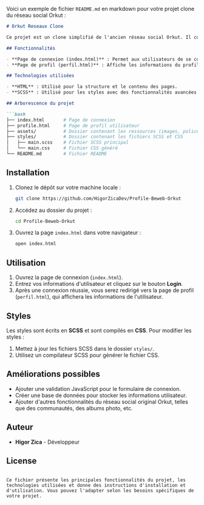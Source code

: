 Voici un exemple de fichier `README.md` en markdown pour votre projet clone du réseau social Orkut :

```markdown
# Orkut Reseaux Clone

Ce projet est un clone simplifié de l'ancien réseau social Orkut. Il comporte deux pages principales : une page de connexion (`index.html`) et une page de profil (`profile.html`). Le projet utilise **HTML** et **SCSS** pour la mise en page et le style.

## Fonctionnalités

- **Page de connexion (index.html)** : Permet aux utilisateurs de se connecter via un formulaire de login.
- **Page de profil (perfil.html)** : Affiche les informations du profil utilisateur après la connexion.

## Technologies utilisées

- **HTML** : Utilisé pour la structure et le contenu des pages.
- **SCSS** : Utilisé pour les styles avec des fonctionnalités avancées telles que les variables et les mixins.

## Arborescence du projet

```bash
├── index.html       # Page de connexion
├── profile.html     # Page de profil utilisateur
├── assets/          # Dossier contenant les ressources (images, polices, etc.)
├── styles/          # Dossier contenant les fichiers SCSS et CSS
│   ├── main.scss    # Fichier SCSS principal
│   └── main.css     # Fichier CSS généré
└── README.md        # Fichier README
```

## Installation

1. Clonez le dépôt sur votre machine locale :

   ```bash
   git clone https://github.com/HigorZicaDev/Profile-Beweb-Orkut
   ```

2. Accédez au dossier du projet :

   ```bash
   cd Profile-Beweb-Orkut
   ```

3. Ouvrez la page `index.html` dans votre navigateur :

   ```bash
   open index.html
   ```

## Utilisation

1. Ouvrez la page de connexion (`index.html`).
2. Entrez vos informations d'utilisateur et cliquez sur le bouton **Login**.
3. Après une connexion réussie, vous serez redirigé vers la page de profil (`perfil.html`), qui affichera les informations de l'utilisateur.

## Styles

Les styles sont écrits en **SCSS** et sont compilés en **CSS**. Pour modifier les styles :

1. Mettez à jour les fichiers SCSS dans le dossier `styles/`.
2. Utilisez un compilateur SCSS pour générer le fichier CSS.

## Améliorations possibles

- Ajouter une validation JavaScript pour le formulaire de connexion.
- Créer une base de données pour stocker les informations utilisateur.
- Ajouter d'autres fonctionnalités du réseau social original Orkut, telles que des communautés, des albums photo, etc.

## Auteur

- **Higor Zica** - Développeur

## License

```

Ce fichier présente les principales fonctionnalités du projet, les technologies utilisées et donne des instructions d'installation et d'utilisation. Vous pouvez l'adapter selon les besoins spécifiques de votre projet.